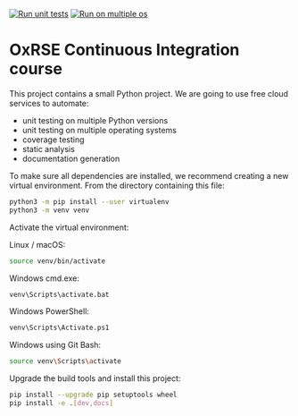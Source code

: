 [![Run unit tests](https://github.com/anissa218/ci-course/actions/workflows/unit-tests.yml/badge.svg)](https://github.com/anissa218/ci-course/actions/workflows/unit-tests.yml)
[![Run on multiple os](https://github.com/anissa218/ci-course/actions/workflows/os-tests.yml/badge.svg)](https://github.com/anissa218/ci-course/actions/workflows/os-tests.yml)
# OxRSE Continuous Integration course

This project contains a small Python project. We are going to use free cloud services to automate:

- unit testing on multiple Python versions
- unit testing on multiple operating systems
- coverage testing
- static analysis
- documentation generation

To make sure all dependencies are installed, we recommend creating a new virtual environment.
From the directory containing this file:

```bash
python3 -m pip install --user virtualenv
python3 -m venv venv
```

Activate the virtual environment:

Linux / macOS:
```bash
source venv/bin/activate
```

Windows cmd.exe:
```bash
venv\Scripts\activate.bat
```

Windows PowerShell:
```bash
venv\Scripts\Activate.ps1
```

Windows using Git Bash:
```bash
source venv\Scripts\activate
```

Upgrade the build tools and install this project:

```bash
pip install --upgrade pip setuptools wheel
pip install -e .[dev,docs]
```
